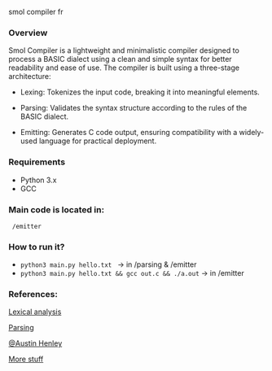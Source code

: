 smol compiler fr 

### Overview
Smol Compiler is a lightweight and minimalistic compiler designed to process a BASIC dialect using a clean and simple syntax for better readability and ease of use. The compiler is built using a three-stage architecture:

- Lexing: Tokenizes the input code, breaking it into meaningful elements.

- Parsing: Validates the syntax structure according to the rules of the BASIC dialect.

- Emitting: Generates C code output, ensuring compatibility with a widely-used language for practical deployment.

### Requirements

- Python 3.x
- GCC 

### Main code is located in:
``` /emitter```

### How to run it?

- ```python3 main.py hello.txt ``` -> in /parsing & /emitter 
- ```python3 main.py hello.txt && gcc out.c && ./a.out``` -> in /emitter 

### References:
[Lexical analysis](https://en.wikipedia.org/wiki/Lexical_analysis)

[Parsing](https://en.wikipedia.org/wiki/Parsing)

[@Austin Henley](https://austinhenley.com/blog/teenytinycompiler1.html)

[More stuff](https://craftinginterpreters.com/contents.html)
